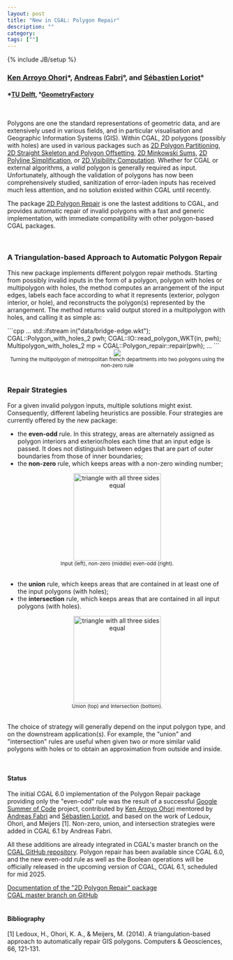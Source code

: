 ```yaml
---
layout: post
title: "New in CGAL: Polygon Repair"
description: ""
category:
tags: [""]
---
```

{% include JB/setup %}

<h3><a href="https://3d.bk.tudelft.nl/ken/en/">Ken Arroyo Ohori</a>&#42;,
<a href="https://geometryfactory.com/who-we-are/">Andreas Fabri</a>&deg;, and
<a href="https://geometryfactory.com/who-we-are/">Sébastien Loriot</a>&deg;
</h3>
<h4>&#42;<a href="https://www.tudelft.nl/en/">TU Delft</a>,
&deg;<a href="https://geometryfactory.com/">GeometryFactory</a></h4>

<br>
<p>Polygons are one the standard representations of geometric data, and are extensively used
in various fields, and in particular visualisation and Geographic Information Systems (GIS).
Within CGAL, 2D polygons (possibly with holes) are used in various packages such as
<a href="https://doc.cgal.org/6.1/Manual/packages.html#PkgPartition2">2D Polygon Partitioning</a>,
<a href="https://doc.cgal.org/6.1/Manual/packages.html#PkgStraightSkeleton2"> 2D Straight Skeleton and Polygon Offsetting</a>,
<a href="https://doc.cgal.org/6.1/Manual/packages.html#PkgMinkowskiSum2"> 2D Minkowski Sums</a>,
<a href="https://doc.cgal.org/6.1/Manual/packages.html#PkgPolylineSimplification2">2D Polyline Simplification</a>,
or <a href="https://doc.cgal.org/6.1/Manual/packages.html#PkgVisibility2">2D Visibility Computation</a>.
Whether for CGAL or external algorithms, a <i>valid</i> polygon is generally required as input.
Unfortunately, although the validation of polygons has now been comprehensively studied,
sanitization of error-laden inputs has received much less attention, and no solution existed within CGAL
until recently.</p>

<p>The package <a href="https://doc.cgal.org/6.1/Manual/packages.html#PkgPolygonRepair">2D Polygon Repair</a>
is one the lastest additions to CGAL, and provides automatic repair of invalid polygons with a fast and generic
implementation, with immediate compatibility with other polygon-based CGAL packages.</p>

<br>
<h3>A Triangulation-based Approach to Automatic Polygon Repair</h3>

<p>This new package implements different polygon repair methods. Starting from possibly invalid inputs
in the form of a polygon, polygon with holes or multipolygon with holes, the method computes an arrangement
of the input edges, labels each face according to what it represents (exterior, polygon interior, or hole),
and reconstructs the polygon(s) represented by the arrangement. The method returns valid output stored
in a multipolygon with holes, and calling it as simple as:</p>
```cpp
  ...
  std::ifstream in("data/bridge-edge.wkt");
  CGAL::Polygon_with_holes_2<Kernel> pwh;
  CGAL::IO::read_polygon_WKT(in, pwh);
  Multipolygon_with_holes_2 mp = CGAL::Polygon_repair::repair(pwh);
  ...
```

<br>
<div style="text-align:center;">
  <a href="../../../../images/non_zero_departments.png"><img src="../../../../images/non_zero_departments.png" style="max-width:95%"/></a>
  <br><small>Turning the multipolygon of metropolitan french departments into two polygons using the non-zero rule</small>
</div>

<br>
<h3>Repair Strategies</h3>

<p>For a given invalid polygon inputs, multiple solutions might exist. Consequently, different
labeling heuristics are possible. Four strategies are currently offered by the new package:</p>
<ul>
  <li>the <b>even-odd</b> rule. In this strategy, areas are alternately assigned as polygon interiors
  and exterior/holes each time that an input edge is passed. It does not distinguish between edges
  that are part of outer boundaries from those of inner boundaries;</li>
  <li>the <b>non-zero</b> rule, which keeps areas with a non-zero winding number;</li>
</ul>

<div style="text-align:center;">
  <img
    src="../../../../images/PolygonRepair_WindingNonZeroDifferent.svg"
    alt="triangle with all three sides equal"
    height="200"/>
  <br><small>Input (left), non-zero (middle) even-odd (right).</small>
</div>

<br>
<ul>
  <li>the <b>union</b> rule, which keeps areas that are contained in at least one of the input polygons (with holes);</li>
  <li>the <b>intersection</b> rule, which keeps areas that are contained in all input polygons (with holes).</li>
</ul>

<div style="text-align:center;">
  <img
    src="../../../../images/PolygonRepair_UnionIntersection.svg"
    alt="triangle with all three sides equal"
    height="200"/>
  <br><small>Union (top) and Intersection (bottom). </small>
</div>

<br>
<p>The choice of strategy will generally depend on the input polygon type, and on the downstream application(s).
For example, the "union" and "intersection" rules are useful when given two or more similar valid
polygons with holes or to obtain an approximation from outside and inside.</p>


<br>
<h4>Status</h4>

<p>The initial CGAL 6.0 implementation of the Polygon Repair package providing only the "even-odd" rule
was the result of a successful <a href="https://summerofcode.withgoogle.com/archive/2023/projects/ivuH5hxv">Google Summer of Code</a> project,
contributed by <a href="https://3d.bk.tudelft.nl/ken/en/">Ken Arroyo Ohori</a>
mentored by <a href="https://geometryfactory.com/who-we-are/">Andreas Fabri</a>
and <a href="https://geometryfactory.com/who-we-are/">Sébastien Loriot</a>, and based on the
work of Ledoux, Ohori, and Meijers [1].
Non-zero, union, and intersection strategies were added in CGAL 6.1 by Andreas Fabri.</p>

<p>All these additions are already integrated in CGAL's master branch on the
<a href="https://github.com/CGAL/cgal/">CGAL GitHub repository</a>. Polygon repair has been
available since CGAL 6.0, and the new even-odd rule as well as the Boolean operations
will be officially released in the upcoming version of CGAL, CGAL 6.1, scheduled for mid 2025.</p>

<i class="bi bi-book"></i>
<a href="https://doc.cgal.org/6.1/Polygon_repair">Documentation of the "2D Polygon Repair" package</a>
<br>
<i class="bi bi-arrow-down-circle"></i>
<a href="https://github.com/CGAL/cgal/tree/master">CGAL master branch on GitHub</a>
<br><br>

<h4>Bibliography</h4>

<p>
[1] Ledoux, H., Ohori, K. A., & Meijers, M. (2014). A triangulation-based approach to automatically repair GIS polygons. Computers & Geosciences, 66, 121-131.
</p>